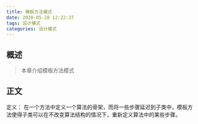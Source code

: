 ```yaml
---
title: 模板方法模式
date: 2020-05-28 12:22:37
tags: 设计模式
categories: 设计模式
---
```


## 概述

> 本章介绍模板方法模式

<!--more-->

## 正文

定义： 在一个方法中定义一个算法的骨架，而将一些步骤延迟到子类中，模板方法使得子类可以在不改变算法结构的情况下，重新定义算法中的某些步骤。

